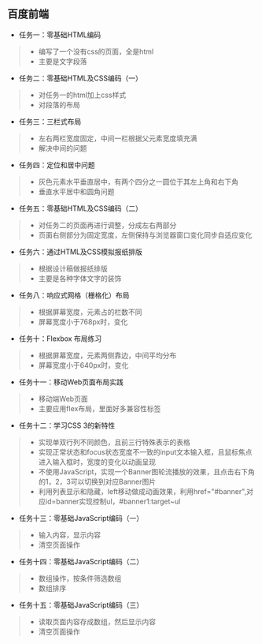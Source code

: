 百度前端
---

* 任务一：零基础HTML编码
> * 编写了一个没有css的页面，全是html
> * 主要是文字段落

* 任务二：零基础HTML及CSS编码（一）
> * 对任务一的html加上css样式
> * 对段落的布局

* 任务三：三栏式布局
> * 左右两栏宽度固定，中间一栏根据父元素宽度填充满
> * 解决中间的问题

* 任务四：定位和居中问题
> * 灰色元素水平垂直居中，有两个四分之一圆位于其左上角和右下角
> * 垂直水平居中和圆角问题

* 任务五：零基础HTML及CSS编码（二）
> * 对任务二的页面再进行调整，分成左右两部分
> * 页面右侧部分为固定宽度，左侧保持与浏览器窗口变化同步自适应变化

* 任务六：通过HTML及CSS模拟报纸排版
> * 根据设计稿做报纸排版
> * 主要是各种字体文字的装饰

* 任务八：响应式网格（栅格化）布局
> * 根据屏幕宽度，元素占的栏数不同
> * 屏幕宽度小于768px时，变化

* 任务十：Flexbox 布局练习
> * 根据屏幕宽度，元素两侧靠边，中间平均分布
> * 屏幕宽度小于640px时，变化

* 任务十一：移动Web页面布局实践
> * 移动端Web页面
> * 主要应用flex布局，里面好多兼容性标签

* 任务十二：学习CSS 3的新特性
> * 实现单双行列不同颜色，且前三行特殊表示的表格
> * 实现正常状态和focus状态宽度不一致的input文本输入框，且鼠标焦点进入输入框时，宽度的变化以动画呈现
> * 不使用JavaScript，实现一个Banner图轮流播放的效果，且点击右下角的1，2，3可以切换到对应Banner图片
> * 利用列表显示和隐藏，left移动做成动画效果，利用href="#banner",对应id=banner实现控制ul，#banner1:target~ul

* 任务十三：零基础JavaScript编码（一）
> * 输入内容，显示内容
> * 清空页面操作

* 任务十四：零基础JavaScript编码（二）
> * 数组操作，按条件筛选数组
> * 数组排序

* 任务十五：零基础JavaScript编码（三）
> * 读取页面内容存成数组，然后显示内容
> * 清空页面操作

